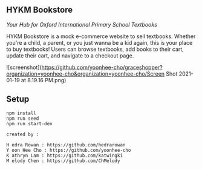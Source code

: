 ## HYKM Bookstore

_Your Hub for Oxford International Primary School Textbooks_

HYKM Bookstore is a mock e-commerce website to sell textbooks. Whether you're a child, a parent, or you just wanna be a kid again, this is your place to buy textbooks! Users can browse textbooks, add books to their cart, update their cart, and navigate to a checkout page.

![screenshot](https://github.com/yoonhee-cho/graceshopper?organization=yoonhee-cho&organization=yoonhee-cho/Screen Shot 2021-01-19 at 8.19.16 PM.png)

## Setup

```
npm install
npm run seed
npm run start-dev
```

```
created by :

H edra Rowan : https://github.com/hedrarowan
Y oon Hee Cho : https://github.com/yoonhee-cho
K athryn Lam : https://github.com/katwingki
M elody Chen : https://github.com/ChMelody
```
